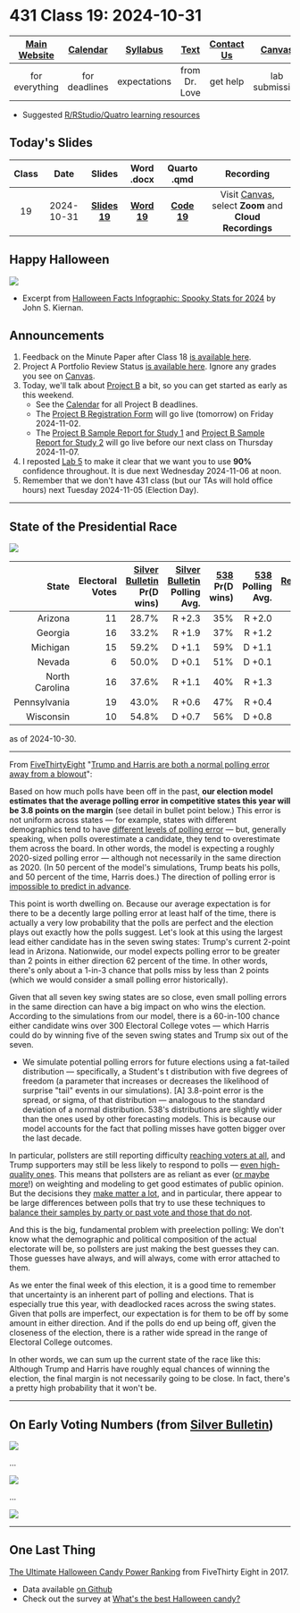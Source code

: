 # 431 Class 19: 2024-10-31

[Main Website](https://thomaselove.github.io/431-2024/) | [Calendar](https://thomaselove.github.io/431-2024/calendar.html) | [Syllabus](https://thomaselove.github.io/431-syllabus-2024/) | [Text](https://thomaselove.github.io/431-book/) | [Contact Us](https://thomaselove.github.io/431-2024/contact.html) | [Canvas](https://canvas.case.edu) | [Data and Code](https://github.com/THOMASELOVE/431-data)
:-----------: | :--------------: | :----------: | :---------: | :-------------: | :-----------: | :------------:
for everything | for deadlines | expectations | from Dr. Love | get help | lab submission | for downloads

- Suggested [R/RStudio/Quatro learning resources](https://thomaselove.github.io/431-2024/resources.html)

## Today's Slides

Class | Date | Slides | Word .docx | Quarto .qmd | Recording
:---: | :--------: | :------: | :------: | :------: | :-------------:
19 | 2024-10-31 | **[Slides 19](https://thomaselove.github.io/431-slides-2024/class19.html)** | **[Word 19](https://thomaselove.github.io/431-slides-2024/class19w.docx)** | **[Code 19](https://github.com/THOMASELOVE/431-slides-2024/blob/main/class19.qmd)** | Visit [Canvas](https://canvas.case.edu/), select **Zoom** and **Cloud Recordings**

## Happy Halloween

![](halloween_2024.png)

- Excerpt from [Halloween Facts Infographic: Spooky Stats for 2024](https://wallethub.com/blog/halloween-facts/25374) by John S. Kiernan.

## Announcements

1. Feedback on the Minute Paper after Class 18 [is available here](https://bit.ly/431-2024-min-18-feedback).
2. Project A Portfolio Review Status [is available here](https://github.com/THOMASELOVE/431-classes-2024/blob/main/projectA/portfolio_review.md). Ignore any grades you see on [Canvas](https://canvas.case.edu/).
3. Today, we'll talk about [Project B](https://thomaselove.github.io/431-projectB-2024/) a bit, so you can get started as early as this weekend.
    - See the [Calendar](https://thomaselove.github.io/431-2024/calendar.html) for all Project B deadlines.
    - The [Project B Registration Form](https://bit.ly/431-projB-registration-2024) will go live (tomorrow) on Friday 2024-11-02.
    - The [Project B Sample Report for Study 1](https://thomaselove.github.io/431-projectB-2024/study1c.html) and [Project B Sample Report for Study 2](https://thomaselove.github.io/431-projectB-2024/study2c.html) will go live before our next class on Thursday 2024-11-07.
4. I reposted [Lab 5](https://github.com/THOMASELOVE/431-labs-2024/tree/main/lab5) to make it clear that we want you to use **90%** confidence throughout. It is due next Wednesday 2024-11-06 at noon.
5. Remember that we don't have 431 class (but our TAs will hold office hours) next Tuesday 2024-11-05 (Election Day).

-------

## State of the Presidential Race

![](evote_2024.png)

State | Electoral <br /> Votes | [Silver Bulletin](https://www.natesilver.net/) <br /> Pr(D wins) | [Silver Bulletin](https://www.natesilver.net/) <br /> Polling Avg. | [538](https://projects.fivethirtyeight.com/2024-election-forecast) <br /> Pr(D wins) | [538](https://projects.fivethirtyeight.com/2024-election-forecast) <br /> Polling Avg. | [RealClearPolling](https://www.realclearpolling.com/) <br /> Polling Avg. | [NY Times](https://www.nytimes.com/interactive/2024/us/elections/polls-president.html) <br /> Polling Avg.
-----: | --: | -----: | -----: | -----: | -----: | -----: | -----:
Arizona | 11 | 28.7% | R +2.3 | 35% | R +2.0 | R +2.5 | R +3
Georgia | 16 | 33.2% | R +1.9 | 37% | R +1.2 | R +2.4 | R +2
Michigan | 15 | 59.2% | D +1.1 | 59% | D +1.1 | D +0.5 | D < +1
Nevada | 6 | 50.0% | D +0.1 | 51% | D +0.1 | R +0.5 | Even
North Carolina | 16 | 37.6% | R +1.1 | 40% | R +1.3 | R +1.0 | R < +1
Pennsylvania | 19 | 43.0% | R +0.6 | 47% | R +0.4 | R +0.8 | R +1
Wisconsin | 10 | 54.8% | D +0.7 | 56% | D +0.8 | D +0.2 | D +1

as of 2024-10-30. 

-----

From [FiveThirtyEight](https://abcnews.go.com/538/) "[Trump and Harris are both a normal polling error away from a blowout](https://abcnews.go.com/538/trump-harris-normal-polling-error-blowout)": 

Based on how much polls have been off in the past, **our election model estimates that the average polling error in competitive states this year will be 3.8 points on the margin** (see detail in bullet point below.) This error is not uniform across states — for example, states with different demographics tend to have [different levels of polling error](https://abcnews.go.com/538/states-accurate-polls/story?id=115108709) — but, generally speaking, when polls overestimate a candidate, they tend to overestimate them across the board. In other words, the model is expecting a roughly 2020-sized polling error — although not necessarily in the same direction as 2020. (In 50 percent of the model's simulations, Trump beats his polls, and 50 percent of the time, Harris does.) The direction of polling error is [impossible to predict in advance](https://fivethirtyeight.com/features/2022-election-polling-accuracy/).

This point is worth dwelling on. Because our average expectation is for there to be a decently large polling error at least half of the time, there is actually a very low probability that the polls are perfect and the election plays out exactly how the polls suggest. Let's look at this using the largest lead either candidate has in the seven swing states: Trump's current 2-point lead in Arizona. Nationwide, our model expects polling error to be greater than 2 points in either direction 62 percent of the time. In other words, there's only about a 1-in-3 chance that polls miss by less than 2 points (which we would consider a small polling error historically).

Given that all seven key swing states are so close, even small polling errors in the same direction can have a big impact on who wins the election. According to the simulations from our model, there is a 60-in-100 chance either candidate wins over 300 Electoral College votes — which Harris could do by winning five of the seven swing states and Trump six out of the seven.

* We simulate potential polling errors for future elections using a fat-tailed distribution — specifically, a Student's t distribution with five degrees of freedom (a parameter that increases or decreases the likelihood of surprise "tail" events in our simulations). [A] 3.8-point error is the spread, or sigma, of that distribution — analogous to the standard deviation of a normal distribution. 538's distributions are slightly wider than the ones used by other forecasting models. This is because our model accounts for the fact that polling misses have gotten bigger over the last decade.

In particular, pollsters are still reporting difficulty [reaching voters at all](https://x.com/UpshotNYT/status/1580188137359552512), and Trump supporters may still be less likely to respond to polls — [even high-quality ones](https://www.vox.com/2024-elections/370649/trust-polls-2016-2020-election-2024-pollster-polling-miss). This means that pollsters are as reliant as ever ([or maybe more](https://www.msnbc.com/opinion/msnbc-opinion/trump-harris-2024-election-polls-challenges-rcna176467)!) on weighting and modeling to get good estimates of public opinion. But the decisions they [make matter a lot](https://goodauthority.org/news/election-poll-vote2024-data-pollster-choices-weighting/), and in particular, there appear to be large differences between polls that try to use these techniques to [balance their samples by party or past vote and those that do not](https://goodauthority.org/news/pollsters-are-weighting-surveys-differently-in-2024/).

And this is the big, fundamental problem with preelection polling: We don't know what the demographic and political composition of the actual electorate will be, so pollsters are just making the best guesses they can. Those guesses have always, and will always, come with error attached to them.

As we enter the final week of this election, it is a good time to remember that uncertainty is an inherent part of polling and elections. That is especially true this year, with deadlocked races across the swing states. Given that polls are imperfect, our expectation is for them to be off by some amount in either direction. And if the polls do end up being off, given the closeness of the election, there is a rather wide spread in the range of Electoral College outcomes.

In other words, we can sum up the current state of the race like this: Although Trump and Harris have roughly equal chances of winning the election, the final margin is not necessarily going to be close. In fact, there's a pretty high probability that it won't be.

---

## On Early Voting Numbers (from [Silver Bulletin](https://www.natesilver.net/))

![](stevens_2024a.png)

...

![](stevens_2024.png)

...

![](stevens_2024b.png)


----

## One Last Thing

[The Ultimate Halloween Candy Power Ranking](https://fivethirtyeight.com/videos/the-ultimate-halloween-candy-power-ranking/) from FiveThirty Eight in 2017.

- Data available [on Github](https://github.com/fivethirtyeight/data/tree/master/candy-power-ranking)
- Check out the survey at [What's the best Halloween candy?](https://walthickey.com/2017/10/18/whats-the-best-halloween-candy/)
